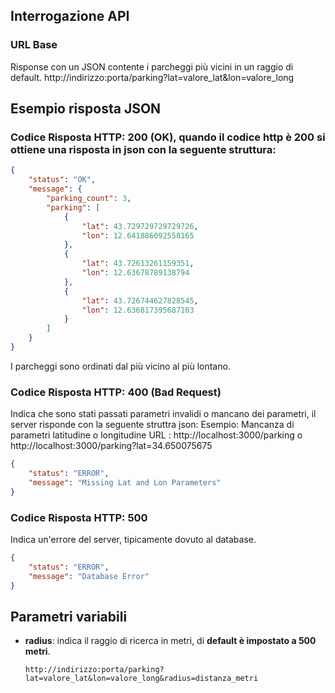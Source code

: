 ## Interrogazione API

### URL Base
Risponse con un JSON contente i parcheggi più vicini in un raggio di default.
http://indirizzo:porta/parking?lat=valore_lat&lon=valore_long

## Esempio risposta JSON
### Codice Risposta HTTP: 200 (OK), quando il codice http è 200 si ottiene una risposta in json con la seguente struttura:
```json
{
    "status": "OK",
    "message": {
        "parking_count": 3,
        "parking": [
            {
                "lat": 43.729729729729726,
                "lon": 12.641886092558165
            },
            {
                "lat": 43.72613261159351,
                "lon": 12.63678789138794
            },
            {
                "lat": 43.726744627828545,
                "lon": 12.636817395687103
            }
        ]
    }
}
```
I parcheggi sono ordinati dal più vicino al più lontano.


### Codice Risposta HTTP: 400 (Bad Request)
Indica che sono stati passati parametri invalidi o mancano dei parametri, il server risponde con la seguente struttra json:
Esempio: Mancanza di parametri latitudine o longitudine
URL : http://localhost:3000/parking o http://localhost:3000/parking?lat=34.650075675

```json
{
    "status": "ERROR",
    "message": "Missing Lat and Lon Parameters"
}
```

### Codice Risposta HTTP: 500
Indica un'errore del server, tipicamente dovuto al database.

```json
{
    "status": "ERROR",
    "message": "Database Error"
}
```

## Parametri variabili
- **radius**: indica il raggio di ricerca in metri, di __default è impostato a 500 metri__.
    ```
    http://indirizzo:porta/parking?lat=valore_lat&lon=valore_long&radius=distanza_metri     
    ```